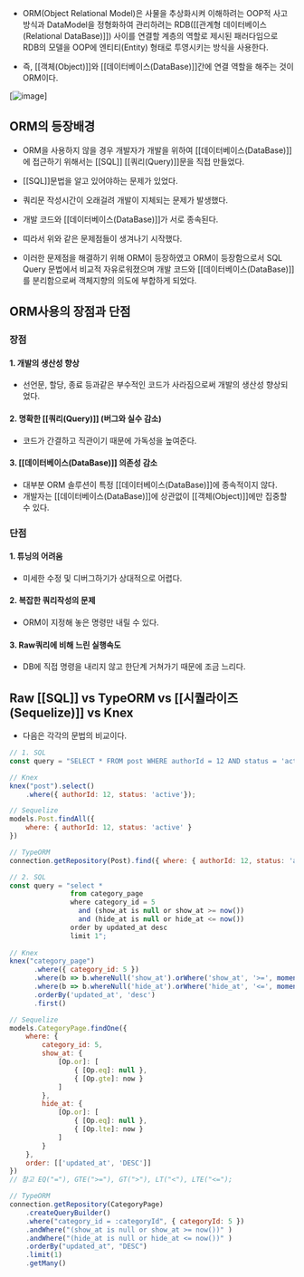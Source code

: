 - ORM(Object Relational Model)은 사물을 추상화시켜 이해하려는 OOP적 사고방식과 DataModel을 정형화하여 관리하려는 RDB([[관계형 데이터베이스(Relational DataBase)]]) 사이를 연결할 계층의 역할로 제시된 패러다임으로 RDB의 모델을 OOP에 엔티티(Entity) 형태로 투영시키는 방식을 사용한다.

- 즉, [[객체(Object)]]와 [[데이터베이스(DataBase)]]간에 연결 역할을 해주는 것이 ORM이다.

[![image](https://kyungyeon.dev/static/4a69d4f1aa838a697a8ff27949a02dd0/f058b/img_orm.png "image")]


## ORM의 등장배경

- ORM을 사용하지 않을 경우 개발자가 개발을 위하여 [[데이터베이스(DataBase)]]에 접근하기 위해서는 [[SQL]] [[쿼리(Query)]]문을 직접 만들었다.

- [[SQL]]문법을 알고 있어야하는 문제가 있었다.
- 쿼리문 작성시간이 오래걸려 개발이 지체되는 문제가 발생했다.

- 개발 코드와 [[데이터베이스(DataBase)]]가 서로 종속된다.

- 띠라서 위와 같은 문제점들이 생겨나기 시작했다. 
- 이러한 문제점을 해결하기 위해 ORM이 등장하였고 ORM이 등장함으로서 SQL Query 문법에서 비교적 자유로워졌으며 개발 코드와 [[데이터베이스(DataBase)]]를 분리함으로써 객체지향의 의도에 부합하게 되었다.


## ORM사용의 장점과 단점

### 장점

#### 1. 개발의 생산성 향상

- 선언문, 할당, 종료 등과같은 부수적인 코드가 사라짐으로써 개발의 생산성 향상되었다.

#### 2. 명확한 [[쿼리(Query)]] (버그와 실수 감소)

- 코드가 간결하고 직관이기 때문에 가독성을 높여준다.

#### 3. [[데이터베이스(DataBase)]] 의존성 감소

- 대부분 ORM 솔루션이 특정 [[데이터베이스(DataBase)]]에 종속적이지 않다.  
- 개발자는 [[데이터베이스(DataBase)]]에 상관없이 [[객체(Object)]]에만 집중할 수 있다.

### 단점

#### 1. 튜닝의 어려움

- 미세한 수정 및 디버그하기가 상대적으로 어렵다.

#### 2. 복잡한 쿼리작성의 문제

- ORM이 지정해 놓은 명령만 내릴 수 있다.

#### 3. Raw쿼리에 비해 느린 실행속도

- DB에 직접 명령을 내리지 않고 한단계 거쳐가기 때문에 조금 느리다.

## Raw [[SQL]] vs TypeORM vs [[시퀄라이즈(Sequelize)]] vs Knex

- 다음은 각각의 문법의 비교이다.

```javascript
// 1. SQL
const query = "SELECT * FROM post WHERE authorId = 12 AND status = 'active'";

// Knex
knex("post").select()
	.where({ authorId: 12, status: 'active'});

// Sequelize
models.Post.findAll({
    where: { authorId: 12, status: 'active' }
})

// TypeORM
connection.getRepository(Post).find({ where: { authorId: 12, status: 'active' } })
```

```javascript
// 2. SQL
const query = "select * 
               from category_page 
               where category_id = 5
                 and (show_at is null or show_at >= now()) 
                 and (hide_at is null or hide_at <= now())
               order by updated_at desc 
               limit 1";
             
// Knex
knex("category_page")
      .where({ category_id: 5 })
      .where(b => b.whereNull('show_at').orWhere('show_at', '>=', moment(now).toDate()))
      .where(b => b.whereNull('hide_at').orWhere('hide_at', '<=', moment(now).toDate()))
      .orderBy('updated_at', 'desc')
      .first()

// Sequelize
models.CategoryPage.findOne({
    where: {
        category_id: 5,
        show_at: {
            [Op.or]: [
                { [Op.eq]: null },
                { [Op.gte]: now }
            ]
        },
        hide_at: {
            [Op.or]: [
                { [Op.eq]: null },
                { [Op.lte]: now }
            ]
        }
    },
    order: [['updated_at', 'DESC']]
})
// 참고 EQ("="), GTE(">="), GT(">"), LT("<"), LTE("<=");

// TypeORM
connection.getRepository(CategoryPage)
    .createQueryBuilder()
    .where("category_id = :categoryId", { categoryId: 5 })
    .andWhere("(show_at is null or show_at >= now())" )
    .andWhere("(hide_at is null or hide_at <= now())" )
    .orderBy("updated_at", "DESC")
    .limit(1)
    .getMany()
```